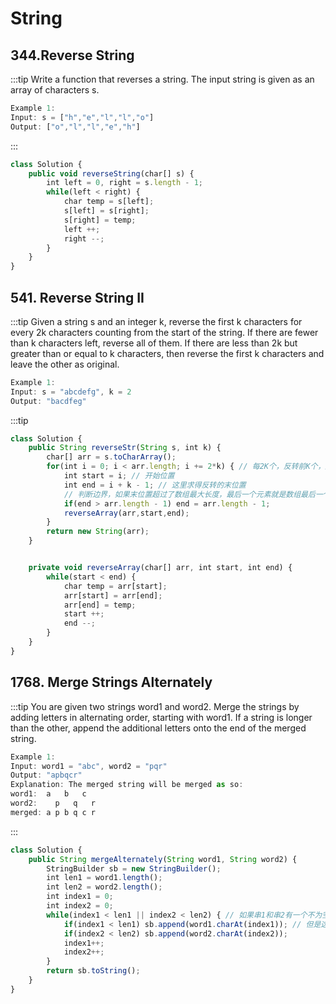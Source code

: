 # String

## 344.Reverse String

:::tip
Write a function that reverses a string. The input string is given as an array of characters s.
```js
Example 1:
Input: s = ["h","e","l","l","o"]
Output: ["o","l","l","e","h"]
```
:::

```js title="solution"
class Solution {
    public void reverseString(char[] s) {
        int left = 0, right = s.length - 1;
        while(left < right) {
            char temp = s[left];
            s[left] = s[right];
            s[right] = temp;
            left ++;
            right --;
        }
    }
}
```


## 541. Reverse String II
:::tip
Given a string s and an integer k, reverse the first k characters for every 2k characters counting from the start of the string.
If there are fewer than k characters left, reverse all of them. If there are less than 2k but greater than or equal to k characters, then reverse the first k characters and leave the other as original.
```js
Example 1:
Input: s = "abcdefg", k = 2
Output: "bacdfeg"
```
:::tip
```js solution
class Solution {
    public String reverseStr(String s, int k) {
        char[] arr = s.toCharArray();
        for(int i = 0; i < arr.length; i += 2*k) { // 每2K个，反转前K个，所以步长是2K
            int start = i; // 开始位置
            int end = i + k - 1; // 这里求得反转的末位置
            // 判断边界，如果末位置超过了数组最大长度，最后一个元素就是数组最后一个元素
            if(end > arr.length - 1) end = arr.length - 1;
            reverseArray(arr,start,end);
        }
        return new String(arr);
    }


    private void reverseArray(char[] arr, int start, int end) {
        while(start < end) {
            char temp = arr[start];
            arr[start] = arr[end];
            arr[end] = temp;
            start ++;
            end --;
        }
    }
}
```


## 1768. Merge Strings Alternately
:::tip
You are given two strings word1 and word2. Merge the strings by adding letters in alternating order, starting with word1. If a string is longer than the other, append the additional letters onto the end of the merged string.
```js
Example 1:
Input: word1 = "abc", word2 = "pqr"
Output: "apbqcr"
Explanation: The merged string will be merged as so:
word1:  a   b   c
word2:    p   q   r
merged: a p b q c r
```
:::
```js
class Solution {
    public String mergeAlternately(String word1, String word2) {
        StringBuilder sb = new StringBuilder();
        int len1 = word1.length();
        int len2 = word2.length();
        int index1 = 0;
        int index2 = 0;
        while(index1 < len1 || index2 < len2) { // 如果串1和串2有一个不为空，就继续
            if(index1 < len1) sb.append(word1.charAt(index1)); // 但是这里就要判断是否越界
            if(index2 < len2) sb.append(word2.charAt(index2));
            index1++;
            index2++;
        }
        return sb.toString();
    }
}

